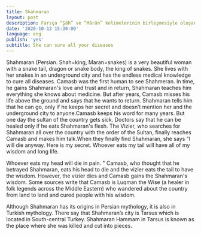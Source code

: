 ```yaml
---
title: Shahmaran
layout: post
description: Farsça “Şâh” ve “Mârân” kelimelerinin birleşmesiyle oluşan Şahmeran yılanların şahı olan, yılan kuyruklu, ejderha ya da yılan gövdeli çok güzel bir kadındır.Yerin yedi kat altında yılanlarıyla birlikte yaşamaktadır ve tüm hastalıkları iyileştirebilecek kadar sonsuz tıp bilgisi sahibidir.
date: '2020-10-12 15:30:00'
language: eng
publish: 'yes'
subtitle: She can sure all your diseases
---
```

Shahmaran (Persian. Shah=king, Maran=snakes) is a very beautiful woman with a snake tail, dragon or snake body, the king of snakes. She lives with her snakes in an underground city and has the endless medical knowledge to cure all diseases. Camasb was the first human to see Shahmeran. In time, he gains Shahmaran's love and trust and in return, Shahmaran teaches him everything she knows about medicine. But after years, Camasb misses his life above the ground and says that he wants to return. Shahmaran tells him that he can go, only if he keeps her secret and doesn’t mention her and the underground city to anyone.Camasb keeps his word for many years. But one day the sultan of the country gets sick. Doctors say that he can be healed only if he eats Shahmaran's flesh. The Vizier, who searches for Shahmaran all over the country with the order of the Sultan, finally reaches Camasb and makes him talk.When they finally find Shahmaran, she says "I will die anyway. Here is my secret. Whoever eats my tail will have all of my wisdom and long life.

Whoever eats my head will die in pain. " Camasb, who thought that he betrayed Shahmaran, eats his head to die and the vizier eats the tail to have the wisdom. However, the vizier dies and Camasb gains the Shahmaran's wisdom. Some sources write that Camasb is Luqman the Wise (a healer in folk legends across the Middle Eastern) who wandered about the country from land to land and cured people with his wisdom.

Although Shahmaran has its origins in Persian mythology, it is also in Turkish mythology. There say that Shahmaran’s city is Tarsus which is located in South-central Turkey. Shahmaran Hammam in Tarsus is known as the place where she was killed and cut into pieces.
